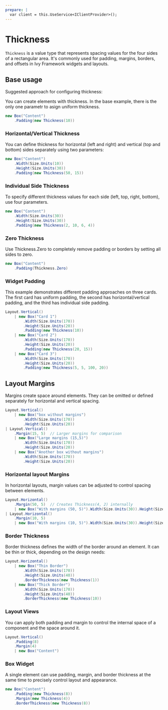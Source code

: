 ```yaml
---
prepare: |
  var client = this.UseService<IClientProvider>();
---
```


# Thickness

`Thickness` is a value type that represents spacing values for the four sides of a rectangular area. It's commonly used for padding, margins, borders, and offsets in Ivy Framework widgets and layouts.

## Base usage

Suggested approach for configuring thickness:

You can create elements with thickness. In the base example, there is the only one parametr to asign uniform thickness.

```csharp demo-tabs
new Box("Content")
    .Padding(new Thickness(10))
```

### Horizontal/Vertical Thickness

You can define thickness for horizontal (left and right) and vertical (top and bottom) sides separately using two parameters:

```csharp demo-tabs
new Box("Content")
    .Width(Size.Units(10))
    .Height(Size.Units(30))
    .Padding(new Thickness(50, 15))
```

### Individual Side Thickness

To specify different thickness values for each side (left, top, right, bottom), use four parameters.

```csharp demo-tabs
new Box("Content")
    .Width(Size.Units(30))
    .Height(Size.Units(30))
    .Padding(new Thickness(2, 10, 6, 4))
```

### Zero Thickness

Use Thickness.Zero to completely remove padding or borders by setting all sides to zero.

```csharp demo-tabs
new Box("Content")
    .Padding(Thickness.Zero)
```

### Widget Padding

This example demonstrates different padding approaches on three cards. The first card has uniform padding, the second has horizontal/vertical padding, and the third has individual side padding.

```csharp demo-tabs
Layout.Vertical()
    | new Box("Card 1")
        .Width(Size.Units(170))
        .Height(Size.Units(20))
        .Padding(new Thickness(10))
    | new Box("Card 2")
        .Width(Size.Units(170))
        .Height(Size.Units(20))
        .Padding(new Thickness(20, 15))
    | new Box("Card 3")
        .Width(Size.Units(170))
        .Height(Size.Units(20))
        .Padding(new Thickness(5, 5, 100, 20))
```

## Layout Margins

Margins create space around elements. They can be omitted or defined separately for horizontal and vertical spacing.

```csharp demo-tabs
Layout.Vertical()
    | new Box("box without margins")
        .Width(Size.Units(170))
        .Height(Size.Units(20))
| Layout.Vertical()
    .Margin(15, 5)  // Larger margins for comparison
    | new Box("Large margins (15,5)")
        .Width(Size.Units(170))
        .Height(Size.Units(20))
    | new Box("Another box without margins")
        .Width(Size.Units(170))
        .Height(Size.Units(20))
```
### Horizontal layout Margins

In horizontal layouts, margin values can be adjusted to control spacing between elements.

```csharp demo-tabs
Layout.Horizontal()
    .Margin(50, 5)  // Creates Thickness(4, 2) internally
    | new Box("With margins (50, 5)").Width(Size.Units(30)).Height(Size.Units(20))
| Layout.Horizontal()
    .Margin(10, 5)
    | new Box("With margins (10, 5)").Width(Size.Units(30)).Height(Size.Units(20))
```
### Border Thickness

Border thickness defines the width of the border around an element. It can be thin or thick, depending on the design needs:

```csharp demo-tabs
Layout.Horizontal()
    | new Box("Thin Border")
        .Width(Size.Units(170))
        .Height(Size.Units(40))
        .BorderThickness(new Thickness(1))
    | new Box("Thick Border")
        .Width(Size.Units(170))
        .Height(Size.Units(40))
        .BorderThickness(new Thickness(10))
```

### Layout Views

You can apply both padding and margin to control the internal space of a component and the space around it.

```csharp demo-tabs
Layout.Vertical()
    .Padding(8)
    .Margin(4)  
    | new Box("Content")
```

### Box Widget

A single element can use padding, margin, and border thickness at the same time to precisely control layout and appearance.

```csharp demo-tabs
new Box("Content")
    .Padding(new Thickness(8))
    .Margin(new Thickness(4))
    .BorderThickness(new Thickness(8))
```

<WidgetDocs Type="Ivy.Shared.Thickness" SourceUrl="https://github.com/Ivy-Interactive/Ivy-Framework/blob/main/Ivy/Shared/Thickness.cs"/>

